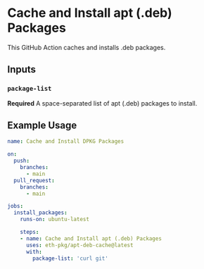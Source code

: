# Cache and Install apt (.deb) Packages

This GitHub Action caches and installs .deb packages.

## Inputs

### `package-list`

**Required** A space-separated list of apt (.deb) packages to install.

## Example Usage

```yaml
name: Cache and Install DPKG Packages

on:
  push:
    branches:
      - main
  pull_request:
    branches:
      - main

jobs:
  install_packages:
    runs-on: ubuntu-latest

    steps:
    - name: Cache and Install apt (.deb) Packages
      uses: eth-pkg/apt-deb-cache@latest
      with:
        package-list: 'curl git'

```
